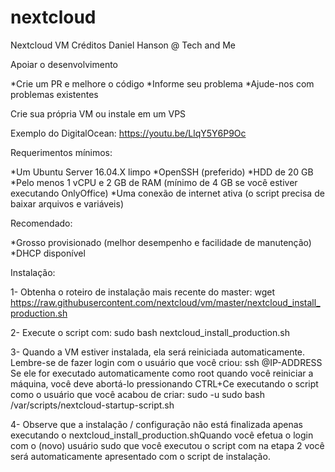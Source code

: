 # nextcloud
Nextcloud VM Créditos Daniel Hanson @ Tech and Me

Apoiar o desenvolvimento

*Crie um PR e melhore o código
*Informe seu problema
*Ajude-nos com problemas existentes


Crie sua própria VM ou instale em um VPS

Exemplo do DigitalOcean: https://youtu.be/LlqY5Y6P9Oc

Requerimentos mínimos:

*Um Ubuntu Server 16.04.X limpo
*OpenSSH (preferido)
*HDD de 20 GB
*Pelo menos 1 vCPU e 2 GB de RAM (mínimo de 4 GB se você estiver executando OnlyOffice)
*Uma conexão de internet ativa (o script precisa de baixar arquivos e variáveis)

Recomendado:

*Grosso provisionado (melhor desempenho e facilidade de manutenção)
*DHCP disponível

Instalação:

1- Obtenha o roteiro de instalação mais recente do master:
wget https://raw.githubusercontent.com/nextcloud/vm/master/nextcloud_install_production.sh

2- Execute o script com:
sudo bash nextcloud_install_production.sh

3- Quando a VM estiver instalada, ela será reiniciada automaticamente. Lembre-se de fazer login com o usuário que você criou: 
ssh <user>@IP-ADDRESS
Se ele for executado automaticamente como root quando você reiniciar a máquina, você deve abortá-lo pressionando CTRL+Ce executando o script como o usuário que você acabou de criar:
sudo -u <user> sudo bash /var/scripts/nextcloud-startup-script.sh 

4- Observe que a instalação / configuração não está finalizada apenas executando o nextcloud_install_production.shQuando você efetua o login com o (novo) usuário sudo que você executou o script com na etapa 2 você será automaticamente apresentado com o script de instalação.

